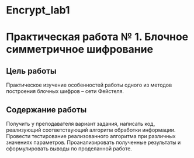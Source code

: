 # Encrypt_lab1

Практическая работа № 1. Блочное симметричное шифрование
========================
Цель работы
-------------------------
Практическое изучение особенностей работы одного из методов построения блочных шифров – сети Фейстеля.

Содержание работы
-------------------------
Получить у преподавателя вариант задания, написать код, реализующий соответствующий алгоритм обработки информации. Провести тестирование реализованного алгоритма при различных значениях параметров. Проанализировать полученные результаты и сформулировать выводы по проделанной работе.
